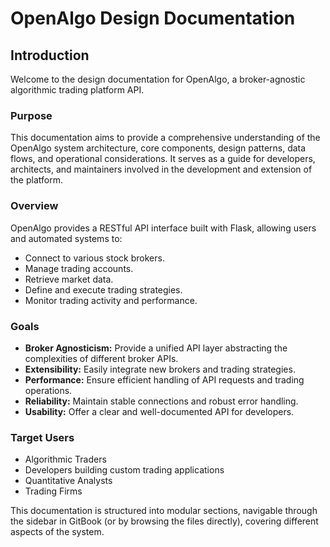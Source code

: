 # OpenAlgo Design Documentation

## Introduction

Welcome to the design documentation for OpenAlgo, a broker-agnostic algorithmic trading platform API.

### Purpose

This documentation aims to provide a comprehensive understanding of the OpenAlgo system architecture, core components, design patterns, data flows, and operational considerations. It serves as a guide for developers, architects, and maintainers involved in the development and extension of the platform.

### Overview

OpenAlgo provides a RESTful API interface built with Flask, allowing users and automated systems to:
*   Connect to various stock brokers.
*   Manage trading accounts.
*   Retrieve market data.
*   Define and execute trading strategies.
*   Monitor trading activity and performance.

### Goals

*   **Broker Agnosticism:** Provide a unified API layer abstracting the complexities of different broker APIs.
*   **Extensibility:** Easily integrate new brokers and trading strategies.
*   **Performance:** Ensure efficient handling of API requests and trading operations.
*   **Reliability:** Maintain stable connections and robust error handling.
*   **Usability:** Offer a clear and well-documented API for developers.

### Target Users

*   Algorithmic Traders
*   Developers building custom trading applications
*   Quantitative Analysts
*   Trading Firms

This documentation is structured into modular sections, navigable through the sidebar in GitBook (or by browsing the files directly), covering different aspects of the system.
